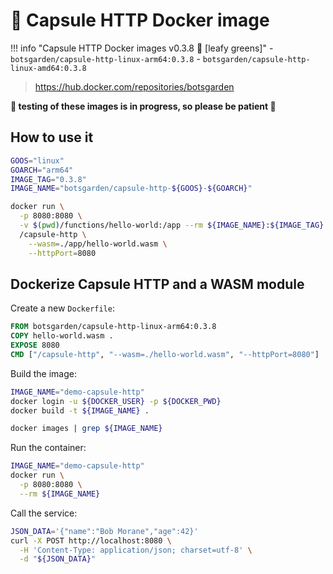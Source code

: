 # 🐳 Capsule HTTP Docker image

!!! info "Capsule HTTP Docker images v0.3.8 🥬 [leafy greens]"
    - `botsgarden/capsule-http-linux-arm64:0.3.8`
    - `botsgarden/capsule-http-linux-amd64:0.3.8`

> https://hub.docker.com/repositories/botsgarden

**👋 testing of these images is in progress, so please be patient 🙏**

## How to use it

```bash
GOOS="linux" 
GOARCH="arm64"
IMAGE_TAG="0.3.8"
IMAGE_NAME="botsgarden/capsule-http-${GOOS}-${GOARCH}"

docker run \
  -p 8080:8080 \
  -v $(pwd)/functions/hello-world:/app --rm ${IMAGE_NAME}:${IMAGE_TAG} \
  /capsule-http \
    --wasm=./app/hello-world.wasm \
    --httpPort=8080
```

## Dockerize Capsule HTTP and a WASM module

Create a new `Dockerfile`:

```dockerfile
FROM botsgarden/capsule-http-linux-arm64:0.3.8
COPY hello-world.wasm .
EXPOSE 8080
CMD ["/capsule-http", "--wasm=./hello-world.wasm", "--httpPort=8080"]
```

Build the image:

```bash
IMAGE_NAME="demo-capsule-http"
docker login -u ${DOCKER_USER} -p ${DOCKER_PWD}
docker build -t ${IMAGE_NAME} . 

docker images | grep ${IMAGE_NAME}
```

Run the container:

```bash
IMAGE_NAME="demo-capsule-http"
docker run \
  -p 8080:8080 \
  --rm ${IMAGE_NAME}
```

Call the service:

```bash
JSON_DATA='{"name":"Bob Morane","age":42}'
curl -X POST http://localhost:8080 \
  -H 'Content-Type: application/json; charset=utf-8' \
  -d "${JSON_DATA}"
```





